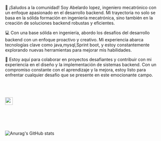 
👋 ¡Saludos a la comunidad! Soy Abelardo lopez, ingeniero mecatrónico con un enfoque apasionado en el desarrollo backend. Mi trayectoria no solo se basa en la sólida formación en ingeniería mecatrónica, sino también en la creación de soluciones backend robustas y eficientes.

💻 Con una base sólida en ingeniería, abordo los desafíos del desarrollo backend con un enfoque proactivo y creativo. Mi experiencia abarca tecnologías clave como java,mysql,Sprint boot, y estoy constantemente explorando nuevas herramientas para mejorar mis habilidades.

🚀 Estoy aquí para colaborar en proyectos desafiantes y contribuir con mi experiencia en el diseño y la implementación de sistemas backend. Con un compromiso constante con el aprendizaje y la mejora, estoy listo para enfrentar cualquier desafío que se presente en este emocionante campo.

  <br>
  <br>
  <br>

<img src="https://img.shields.io/badge/Java-ED8B00?style=for-the-badge&logo=java&logoColor=white" height="25">
&nbsp;
<img 	https://img.shields.io/badge/Spring-6DB33F?style=for-the-badge&logo=spring&logoColor=white;

  
  <br>
  <br>
  <br>
  <br>
  <br>
  <br>

![Anurag's GitHub stats](https://github-readme-stats.vercel.app/api?username=ABEL-pixel-cloud&show_icons=true&theme=dark)



